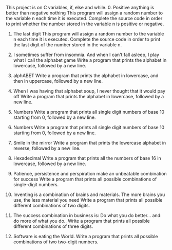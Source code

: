 This project is on C variables, if, else and while.
0. Positive anything is better than negative nothing This program will assign a random number to the variable n each time it is executed. Complete the source code in order to print whether the number stored in the variable n is positive or negative.

1. The last digit This program will assign a random number to the variable n each time it is executed. Complete the source code in order to print the last digit of the number stored in the variable n.

2. I sometimes suffer from insomnia. And when I can't fall asleep, I play what I call the alphabet game Write a program that prints the alphabet in lowercase, followed by a new line.

3. alphABET Write a program that prints the alphabet in lowercase, and then in uppercase, followed by a new line.

4. When I was having that alphabet soup, I never thought that it would pay off Write a program that prints the alphabet in lowercase, followed by a new line.

5. Numbers Write a program that prints all single digit numbers of base 10 starting from 0, followed by a new line.

6. Numbers Write a program that prints all single digit numbers of base 10 starting from 0, followed by a new line.

7. Smile in the mirror Write a program that prints the lowercase alphabet in reverse, followed by a new line.

8. Hexadecimal Write a program that prints all the numbers of base 16 in lowercase, followed by a new line.

9. Patience, persistence and perspiration make an unbeatable combination for success Write a program that prints all possible combinations of single-digit numbers.

10. Inventing is a combination of brains and materials. The more brains you use, the less material you need Write a program that prints all possible different combinations of two digits.

11. The success combination in business is: Do what you do better... and: do more of what you do.. Write a program that prints all possible different combinations of three digits.

12. Software is eating the World. Write a program that prints all possible combinations of two two-digit numbers.
